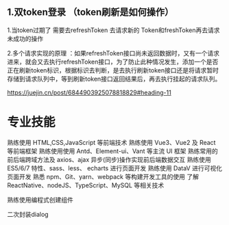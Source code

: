 ## 1.双token登录   （token刷新是如何操作）

1.当token过期了  需要去refreshToken 去请求新的 Token和freshToken再去请求未成功的操作

2.多个请求实现的原理 ：如果refreshToken接口尚未返回数据时，又有一个请求进来，就会又去执行refreshToken接口，为了防止此种情况发生，添加一个是否正在刷新token标识，根据标识去判断，是去执行刷新token接口还是将请求暂时存储到请求队列中，等到刷新token接口返回结果后，再去执行挂起的请求队列。

https://juejin.cn/post/6844903925078818829#heading-11

# 专业技能

熟练使用 HTML,CSS,JavaScript 等前端技术 熟练使用 Vue3、Vue2 及 React 等前端框架 熟练使用使用 Antd、Element-ui、Vant 等主流 UI 框架 熟练常用的前后端跨域方法及 axios、ajax 异步(同步)操作实现前后端数据交互 熟练使用 ES5/6/7 特性、sass、less、 echarts 进行页面开发 熟练使用 DataV 进行可视化页面开发 熟悉 npm、Git、yarn、webpack 等构建开发工具的使用 了解 ReactNative、nodeJS、TypeScript、MySQL 等相关技术

熟练使用编程式创建组件





二次封装dialog